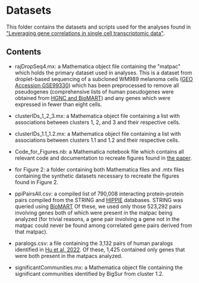 # Datasets
This folder contains the datasets and scripts used for the analyses found in ["Leveraging gene correlations in single cell transcriptomic data"][1].

## Contents
- rajDropSeq4.mx: a Mathematica object file containing the "matpac" which holds the primary dataset used in analyses. This is a dataset from droplet-based sequencing of a subcloned WM989 melanoma cells ([GEO Accession GSE99330][2]) which has been preprocessed to remove all pseudogenes (comprehensive lists of human pseudogenes were obtained from [HGNC and BioMART][3]) and any genes which were expressed in fewer than eight cells.

- clusterIDs_1_2_3.mx: a Mathematica object file containing a list with associations between clusters 1, 2, and 3 and their respective cells.

- clusterIDs_1.1_1.2.mx: a Mathematica object file containing a list with associations between clusters 1.1 and 1.2 and their respective cells.

- Code_for_Figures.nb: a Mathematica notebook file which contains all relevant code and documentation to recreate figures found in [the paper][1].

- for Figure 2: a folder containing both Mathematica files and .mtx files containing the synthetic datasets necessary to recreate the figures found in Figure 2.

- ppiPairsAll.csv: a compiled list of 790,008 interacting protein-protein pairs compiled from the STRING and [HIPPIE][4] databases. STRING was queried using [BioMART][3] Of these, we used only those 523,292 pairs involving genes both of which were present in the matpac being analyzed (for trivial reasons, a gene pair  involving  a gene not in the matpac could never be found among correlated gene pairs derived from that matpac).

- paralogs.csv: a file containing the 3,132 pairs of human paralogs identified in [Hu et al, 2022][5]. Of these, 1,425 contained only genes that were both present in the matpacs analyzed.  

- significantCommunities.mx: a Mathematica object file containing the significant communities identified by BigSur from cluster 1.2.

[1]: https://www.biorxiv.org/content/10.1101/2023.03.14.532643v1 "Leveraging gene correlations in single cell transcriptomic data"

[2]: https://www.ncbi.nlm.nih.gov/geo/query/acc.cgi?acc=GSE99330 "Torre et al, 2019"

[3]: https://biomart.genenames.org/ "HGNC Biomart Server"

[4]: http://cbdm-01.zdv.uni-mainz.de/~mschaefer/hippie/ "Human Integrated Protein-Protein Interaction rEference"

[5]: https://doi.org/10.1016/j.csbj.2022.11.041 "Hu et al, 2022"